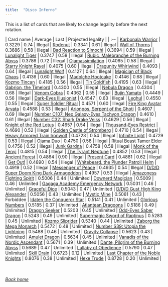 ```yaml
---
title:  "Disco Inferno"
---
```


This is a list of cards that are likely to change legality before the next rotation.

| Card name | Average | Last | Projected legality |
| :-- |
[Karbonala Warrior](https://db.ygoprodeck.com/card/?search=Karbonala%20Warrior) | 0.3229 | 0.74 | Illegal |
[Rodenut](https://db.ygoprodeck.com/card/?search=Rodenut) | 0.3341 | 0.61 | Illegal |
[Wall of Thorns](https://db.ygoprodeck.com/card/?search=Wall%20of%20Thorns) | 0.3686 | 0.58 | Illegal |
[Bad Reaction to Simochi](https://db.ygoprodeck.com/card/?search=Bad%20Reaction%20to%20Simochi) | 0.3694 | 0.59 | Illegal |
[Lunalight Tiger](https://db.ygoprodeck.com/card/?search=Lunalight%20Tiger) | 0.3747 | 0.58 | Illegal |
[Rubic, Malebranche of the Burning Abyss](https://db.ygoprodeck.com/card/?search=Rubic,%20Malebranche%20of%20the%20Burning%20Abyss) | 0.3786 | 0.72 | Illegal |
[Ojamassimilation](https://db.ygoprodeck.com/card/?search=Ojamassimilation) | 0.4065 | 0.58 | Illegal |
[Starry Knight Rayel](https://db.ygoprodeck.com/card/?search=Starry%20Knight%20Rayel) | 0.4075 | 0.60 | Illegal |
[Dragunity Whirlwind](https://db.ygoprodeck.com/card/?search=Dragunity%20Whirlwind) | 0.4093 | 0.64 | Illegal |
[Lunalight Wolf](https://db.ygoprodeck.com/card/?search=Lunalight%20Wolf) | 0.4127 | 0.64 | Illegal |
[Magician of Black Chaos](https://db.ygoprodeck.com/card/?search=Magician%20of%20Black%20Chaos) | 0.4136 | 0.60 | Illegal |
[Madolche Hootcake](https://db.ygoprodeck.com/card/?search=Madolche%20Hootcake) | 0.4146 | 0.68 | Illegal |
[Kozmo Tincan](https://db.ygoprodeck.com/card/?search=Kozmo%20Tincan) | 0.4185 | 0.56 | Illegal |
[Tin Goldfish](https://db.ygoprodeck.com/card/?search=Tin%20Goldfish) | 0.4195 | 0.63 | Illegal |
[Gabrion, the Timelord](https://db.ygoprodeck.com/card/?search=Gabrion,%20the%20Timelord) | 0.4300 | 0.55 | Illegal |
[Nebula Dragon](https://db.ygoprodeck.com/card/?search=Nebula%20Dragon) | 0.4304 | 0.68 | Illegal |
[Venom Cobra](https://db.ygoprodeck.com/card/?search=Venom%20Cobra) | 0.4362 | 0.55 | Illegal |
[Bujin Yamato](https://db.ygoprodeck.com/card/?search=Bujin%20Yamato) | 0.4449 | 0.56 | Illegal |
[Dark-Eyes Illusionist](https://db.ygoprodeck.com/card/?search=Dark-Eyes%20Illusionist) | 0.4547 | 0.63 | Illegal |
[Leghul](https://db.ygoprodeck.com/card/?search=Leghul) | 0.4550 | 0.55 | Illegal |
[Super Soldier Ritual](https://db.ygoprodeck.com/card/?search=Super%20Soldier%20Ritual) | 0.4571 | 0.60 | Illegal |
[Fire King Avatar Arvata](https://db.ygoprodeck.com/card/?search=Fire%20King%20Avatar%20Arvata) | 0.4588 | 0.53 | Illegal |
[Arionpos, Serpent of the Ghoti](https://db.ygoprodeck.com/card/?search=Arionpos,%20Serpent%20of%20the%20Ghoti) | 0.4607 | 0.69 | Illegal |
[Number C107: Neo Galaxy-Eyes Tachyon Dragon](https://db.ygoprodeck.com/card/?search=Number%20C107:%20Neo%20Galaxy-Eyes%20Tachyon%20Dragon) | 0.4610 | 0.61 | Illegal |
[Number C32: Shark Drake Veiss](https://db.ygoprodeck.com/card/?search=Number%20C32:%20Shark%20Drake%20Veiss) | 0.4629 | 0.56 | Illegal |
[Knight of the Red Lotus](https://db.ygoprodeck.com/card/?search=Knight%20of%20the%20Red%20Lotus) | 0.4657 | 0.54 | Illegal |
[Thousand-Eyes Restrict](https://db.ygoprodeck.com/card/?search=Thousand-Eyes%20Restrict) | 0.4690 | 0.52 | Illegal |
[Golden Castle of Stromberg](https://db.ygoprodeck.com/card/?search=Golden%20Castle%20of%20Stromberg) | 0.4710 | 0.54 | Illegal |
[Heavy Armored Train Ironwolf](https://db.ygoprodeck.com/card/?search=Heavy%20Armored%20Train%20Ironwolf) | 0.4723 | 0.54 | Illegal |
[Infinite Light](https://db.ygoprodeck.com/card/?search=Infinite%20Light) | 0.4729 | 0.53 | Illegal |
[Ojama Duo](https://db.ygoprodeck.com/card/?search=Ojama%20Duo) | 0.4750 | 0.58 | Illegal |
[Ritual Beast Tamer Elder](https://db.ygoprodeck.com/card/?search=Ritual%20Beast%20Tamer%20Elder) | 0.4756 | 0.52 | Illegal |
[Junk Gardna](https://db.ygoprodeck.com/card/?search=Junk%20Gardna) | 0.4758 | 0.58 | Illegal |
[Monk of the Tenyi](https://db.ygoprodeck.com/card/?search=Monk%20of%20the%20Tenyi) | 0.4815 | 0.54 | Illegal |
[The Tyrant Neptune](https://db.ygoprodeck.com/card/?search=The%20Tyrant%20Neptune) | 0.4852 | 0.53 | Illegal |
[Ancient Forest](https://db.ygoprodeck.com/card/?search=Ancient%20Forest) | 0.4864 | 0.90 | Illegal |
[Present Card](https://db.ygoprodeck.com/card/?search=Present%20Card) | 0.4881 | 0.62 | Illegal |
[Get Out!](https://db.ygoprodeck.com/card/?search=Get%20Out!) | 0.4890 | 0.54 | Illegal |
[Whitebeard, the Plunder Patroll Helm](https://db.ygoprodeck.com/card/?search=Whitebeard,%20the%20Plunder%20Patroll%20Helm) | 0.4919 | 0.52 | Illegal |
[Messenger of Peace](https://db.ygoprodeck.com/card/?search=Messenger%20of%20Peace) | 0.4935 | 0.54 | Illegal |
[D/D/D Super Doom King Dark Armageddon](https://db.ygoprodeck.com/card/?search=D/D/D%20Super%20Doom%20King%20Dark%20Armageddon) | 0.4957 | 0.53 | Illegal |
[Amazoness Fighting Spirit](https://db.ygoprodeck.com/card/?search=Amazoness%20Fighting%20Spirit) | 0.5006 | 0.44 | Unlimited |
[Downerd Magician](https://db.ygoprodeck.com/card/?search=Downerd%20Magician) | 0.5009 | 0.46 | Unlimited |
[Gagaga Academy Emergency Network](https://db.ygoprodeck.com/card/?search=Gagaga%20Academy%20Emergency%20Network) | 0.5031 | 0.46 | Unlimited |
[Graceful Dice](https://db.ygoprodeck.com/card/?search=Graceful%20Dice) | 0.5043 | 0.47 | Unlimited |
[D/D/D Gust High King Alexander](https://db.ygoprodeck.com/card/?search=D/D/D%20Gust%20High%20King%20Alexander) | 0.5056 | 0.43 | Unlimited |
[Mystic Mine](https://db.ygoprodeck.com/card/?search=Mystic%20Mine) | 0.5061 | 0.43 | Forbidden |
[Idaten the Conqueror Star](https://db.ygoprodeck.com/card/?search=Idaten%20the%20Conqueror%20Star) | 0.5141 | 0.41 | Unlimited |
[Glorious Numbers](https://db.ygoprodeck.com/card/?search=Glorious%20Numbers) | 0.5185 | 0.37 | Unlimited |
[Atlantean Dragoons](https://db.ygoprodeck.com/card/?search=Atlantean%20Dragoons) | 0.5186 | 0.49 | Unlimited |
[Dragon Seeker](https://db.ygoprodeck.com/card/?search=Dragon%20Seeker) | 0.5203 | 0.45 | Unlimited |
[Odd-Eyes Saber Dragon](https://db.ygoprodeck.com/card/?search=Odd-Eyes%20Saber%20Dragon) | 0.5243 | 0.49 | Unlimited |
[Supermagic Sword of Raptinus](https://db.ygoprodeck.com/card/?search=Supermagic%20Sword%20of%20Raptinus) | 0.5283 | 0.45 | Unlimited |
[Kozmo Sliprider](https://db.ygoprodeck.com/card/?search=Kozmo%20Sliprider) | 0.5340 | 0.44 | Unlimited |
[Zaborg the Mega Monarch](https://db.ygoprodeck.com/card/?search=Zaborg%20the%20Mega%20Monarch) | 0.5472 | 0.48 | Unlimited |
[Number S39: Utopia the Lightning](https://db.ygoprodeck.com/card/?search=Number%20S39:%20Utopia%20the%20Lightning) | 0.5488 | 0.46 | Unlimited |
[Gravity Collapse](https://db.ygoprodeck.com/card/?search=Gravity%20Collapse) | 0.5623 | 0.43 | Unlimited |
[Amulet Dragon](https://db.ygoprodeck.com/card/?search=Amulet%20Dragon) | 0.5634 | 0.45 | Unlimited |
[Vanadis of the Nordic Ascendant](https://db.ygoprodeck.com/card/?search=Vanadis%20of%20the%20Nordic%20Ascendant) | 0.5671 | 0.39 | Unlimited |
[Dante, Pilgrim of the Burning Abyss](https://db.ygoprodeck.com/card/?search=Dante,%20Pilgrim%20of%20the%20Burning%20Abyss) | 0.5689 | 0.47 | Unlimited |
[Lullaby of Obedience](https://db.ygoprodeck.com/card/?search=Lullaby%20of%20Obedience) | 0.5790 | 0.47 | Unlimited |
[Skill Drain](https://db.ygoprodeck.com/card/?search=Skill%20Drain) | 0.6723 | 0.12 | Unlimited |
[Last Chapter of the Noble Knights](https://db.ygoprodeck.com/card/?search=Last%20Chapter%20of%20the%20Noble%20Knights) | 0.8076 | 0.38 | Unlimited |
[Hexe Trude](https://db.ygoprodeck.com/card/?search=Hexe%20Trude) | 0.8728 | 0.20 | Unlimited |

<br>

###### [Back home](index)